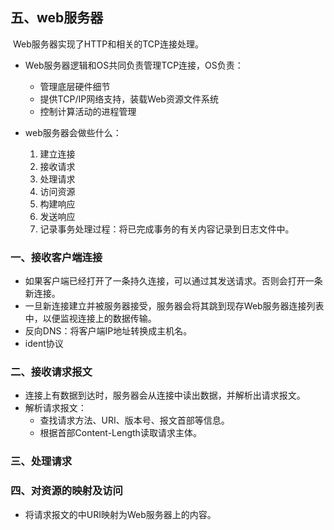 ## 五、web服务器

​	Web服务器实现了HTTP和相关的TCP连接处理。

* Web服务器逻辑和OS共同负责管理TCP连接，OS负责：
  * 管理底层硬件细节
  * 提供TCP/IP网络支持，装载Web资源文件系统
  * 控制计算活动的进程管理

* web服务器会做些什么：

  1. 建立连接
  2. 接收请求
  3. 处理请求
  4. 访问资源
  5. 构建响应
  6. 发送响应
  7. 记录事务处理过程：将已完成事务的有关内容记录到日志文件中。


### 一、接收客户端连接

* 如果客户端已经打开了一条持久连接，可以通过其发送请求。否则会打开一条新连接。
* 一旦新连接建立并被服务器接受，服务器会将其跳到现存Web服务器连接列表中，以便监视连接上的数据传输。
* 反向DNS：将客户端IP地址转换成主机名。
* ident协议

### 二、接收请求报文

* 连接上有数据到达时，服务器会从连接中读出数据，并解析出请求报文。
* 解析请求报文：
  * 查找请求方法、URI、版本号、报文首部等信息。
  * 根据首部Content-Length读取请求主体。

### 三、处理请求

### 四、对资源的映射及访问

* 将请求报文的中URI映射为Web服务器上的内容。